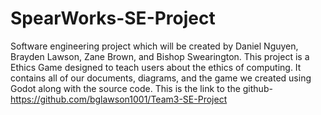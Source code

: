 # SpearWorks-SE-Project
Software engineering project which will be created by Daniel Nguyen, Brayden Lawson, Zane Brown, and Bishop Swearington.
This project is a Ethics Game designed to teach users about the ethics of computing. 
It contains all of our documents, diagrams, and the game we created using Godot along with the source code. 
This is the link to the github- https://github.com/bglawson1001/Team3-SE-Project
